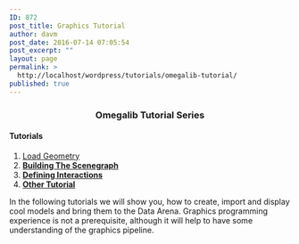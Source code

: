 ```yaml
---
ID: 872
post_title: Graphics Tutorial
author: davm
post_date: 2016-07-14 07:05:54
post_excerpt: ""
layout: page
permalink: >
  http://localhost/wordpress/tutorials/omegalib-tutorial/
published: true
---
```

<h3 style="text-align: center;">Omegalib Tutorial Series</h3>
<h4>Tutorials</h4>
<ol>
<li style="text-align: left;"><a href="https://localhost/wordpress/tutorials/load-box/">Load Geometry </a></li>
<li style="text-align: left;"><a href="http://localhost/wordpress/tutorials/building-the-scenegraph/"><strong>Building The Scenegraph</strong></a></li>
<li style="text-align: left;"><a href="http://localhost/wordpress/tutorials/defining-interactions/"><strong>Defining Interactions</strong></a></li>
<li style="text-align: left;"><a href="http://localhost/wordpress/tutorials/"><strong>Other Tutorial</strong></a></li>
</ol>
In the following tutorials we will show you, how to create, import and display cool models and bring them to the Data Arena.
Graphics programming experience is not a prerequisite, although it will help to have some understanding of the graphics pipeline.
&nbsp;&nbsp;